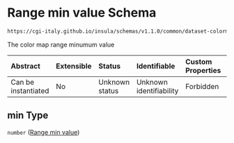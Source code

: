 # Range min value Schema

```txt
https://cgi-italy.github.io/insula/schemas/v1.1.0/common/dataset-colormap.schema.json#/properties/range/properties/min
```

The color map range minumum value

| Abstract            | Extensible | Status         | Identifiable            | Custom Properties | Additional Properties | Access Restrictions | Defined In                                                                                           |
| :------------------ | :--------- | :------------- | :---------------------- | :---------------- | :-------------------- | :------------------ | :--------------------------------------------------------------------------------------------------- |
| Can be instantiated | No         | Unknown status | Unknown identifiability | Forbidden         | Allowed               | none                | [dataset-colormap.schema.json\*](schemas/common/dataset-colormap.schema.json) |

## min Type

`number` ([Range min value](dataset-colormap-properties-color-map-range-properties-range-min-value.md))
